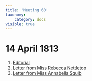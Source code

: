 ```yaml
---
title: 'Meeting 60'
taxonomy:
    category: docs
visible: true
---
```


# 14 April 1813

1. [Editorial](editorial)
2. [Letter from Miss Rebecca Nettletop](nettletop)
3. [Letter from Miss Annabella Squib](squib)